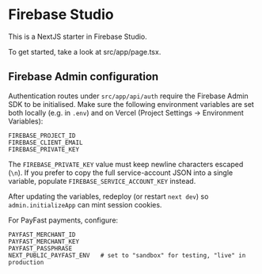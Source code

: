 # Firebase Studio

This is a NextJS starter in Firebase Studio.

To get started, take a look at src/app/page.tsx.

## Firebase Admin configuration

Authentication routes under `src/app/api/auth` require the Firebase Admin SDK to be initialised. Make sure the following environment variables are set both locally (e.g. in `.env`) and on Vercel (Project Settings → Environment Variables):

```
FIREBASE_PROJECT_ID
FIREBASE_CLIENT_EMAIL
FIREBASE_PRIVATE_KEY
```

The `FIREBASE_PRIVATE_KEY` value must keep newline characters escaped (`\n`). If you prefer to copy the full service-account JSON into a single variable, populate `FIREBASE_SERVICE_ACCOUNT_KEY` instead.

After updating the variables, redeploy (or restart `next dev`) so `admin.initializeApp` can mint session cookies.

For PayFast payments, configure:

```
PAYFAST_MERCHANT_ID
PAYFAST_MERCHANT_KEY
PAYFAST_PASSPHRASE
NEXT_PUBLIC_PAYFAST_ENV   # set to "sandbox" for testing, "live" in production
```
